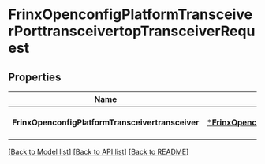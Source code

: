 # FrinxOpenconfigPlatformTransceiverPorttransceivertopTransceiverRequest

## Properties
Name | Type | Description | Notes
------------ | ------------- | ------------- | -------------
**FrinxOpenconfigPlatformTransceivertransceiver** | [***FrinxOpenconfigPlatformTransceiverPorttransceivertopTransceiver**](frinx.openconfig.platform.transceiver.porttransceivertop.Transceiver.md) |  | [optional] [default to null]

[[Back to Model list]](../README.md#documentation-for-models) [[Back to API list]](../README.md#documentation-for-api-endpoints) [[Back to README]](../README.md)


